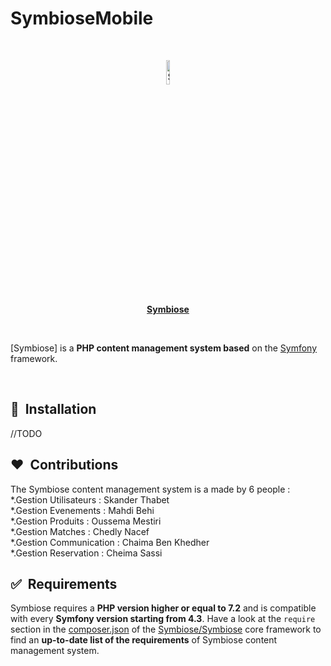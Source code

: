 # SymbioseMobile

<br/>
<p align="center">
    <a href="#">
        <img width="10%" src="https://i.imgur.com/OoAGhF3.png" alt="Sulu logo">
      <br><strong>Symbiose</strong>
    </a>
</p>

<br/>

[Symbiose] is a **PHP content management system based** on the [Symfony](https://symfony.com/) framework. 

<br/>

## 🚀&nbsp; Installation

//TODO

## ❤️&nbsp; Contributions

The Symbiose content management system is a made by 6 people : 
<br>
*.Gestion Utilisateurs : Skander Thabet
<br>
*.Gestion Evenements : Mahdi Behi
<br>
*.Gestion Produits : Oussema Mestiri
<br>
*.Gestion Matches : Chedly Nacef
<br>
*.Gestion Communication : Chaima Ben Khedher
<br>
*.Gestion Reservation : Cheima Sassi


## ✅&nbsp; Requirements

Symbiose requires a **PHP version higher or equal to 7.2** and is compatible with every **Symfony version starting from 4.3**. Have a look at the `require` section in the [composer.json](#//TODO) of the [Symbiose/Symbiose](#TODO) core framework to find an **up-to-date list of the requirements** of Symbiose content management system.
